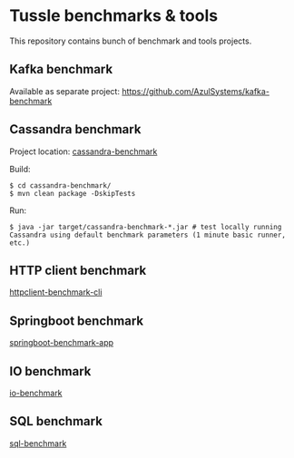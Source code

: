 # Tussle benchmarks & tools

This repository contains bunch of benchmark and tools projects.

## Kafka benchmark

Available as separate project:
https://github.com/AzulSystems/kafka-benchmark

## Cassandra benchmark

Project location: [cassandra-benchmark](cassandra-benchmark)

Build:

```
$ cd cassandra-benchmark/
$ mvn clean package -DskipTests
```

Run:

```
$ java -jar target/cassandra-benchmark-*.jar # test locally running Cassandra using default benchmark parameters (1 minute basic runner, etc.)
```

## HTTP client benchmark

[httpclient-benchmark-cli](httpclient-benchmark-cli)

## Springboot benchmark

[springboot-benchmark-app](springboot-benchmark-app)

## IO benchmark

[io-benchmark](io-benchmark)

## SQL benchmark

[sql-benchmark](sql-benchmark)
